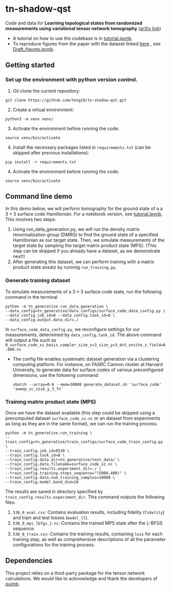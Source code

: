 # tn-shadow-qst
Code and data for **Learning topological states from randomized measurements using
variational tensor network tomography** ([arXiv link](https://arxiv.org/abs/2406.00193))

- A tutorial on how to use the codebase is in [tutorial.ipynb](https://github.com/teng10/tn-shadow-qst/blob/bcd59fc3f65806fc69c1dc317bfe506bcee523ee/tutorial.ipynb).
- To reproduce figures from the paper with the dataset linked [here](https://doi.org/10.5281/zenodo.11397880) , see [Draft_figures.ipynb](https://github.com/teng10/tn-shadow-qst/blob/bd3f62930849889fba854b96f6da129fc1c99e51/Draft_figures.ipynb).


## Getting started

### Set up the environment with python version control.


   1. Git clone the current repository:
```
git clone https://github.com/teng10/tn-shadow-qst.git
```
   2. Create a virtual environment:
```
python3 -m venv venv/
```
   3. Activate the environment before running the code:
```
source venv/bin/activate
```
   4. Install the necessary packages listed in `requirements.txt` (can be skipped after previous installations):
```
pip install -r requirements.txt
```
   4. Activate the environment before running the code:
```
source venv/bin/activate
```

## Command line demo
In this demo below, we will perform tomography for the ground state of a a $3 \times 3$ surface code Hamiltonian. For a notebook version, see [tutorial.ipynb]([https://github.com/teng10/tn-shadow-qst/blob/e0347b7d64ef86c7564efa0a95e13008d9dfeab8/draft_tutorial.ipynb](https://github.com/teng10/tn-shadow-qst/blob/bcd59fc3f65806fc69c1dc317bfe506bcee523ee/tutorial.ipynb)). This involves two steps:
1. Using run_data_generation.py, we will run the density matrix renormalization group (DMRG) to find the ground state of a specified Hamiltonian as our target state. Then, we simulate measurements of the target state by sampling the target matrix product state (MPS). (This step can be skipped if you already have a dataset, as we demonstrate next!)
2. After generating this dataset, we can perform training with a matrix product state ansatz by runnnig `run_training.py`.

### Generate training dataset
To simulate measurements of a $3 \times 3$ surface code state, run the following command in the terminal
```
python -m tn_generative.run_data_generation \
--data_config=tn_generative/data_configs/surface_code_data_config.py \
--data_config.job_id=0 --data_config.task_id=0 \
--data_config.output.data_dir=./
```
In `surface_code_data_config.py`, we reconfigure settings for our measurements, determined by `data_config.task_id`.
The above command will output a file such as `0_surface_code_xz_basis_sampler_size_x=3_size_y=3_d=5_onsite_z_field=0.000.nc`

 - The config file enables systematic dataset generation via a clustering computing platform.
   For instance, on FASRC Cannon cluster at Harvard University, to generate data for surface codes of various preconfigured dimensions, use the following command:
   ```
   sbatch --array=0-6 --mem=30000 generate_dataset.sh 'surface_code' 'sweep_sc_size_y_3_fn’
   ```

### Training matrix product state (MPS)
Once we have the dataset available (this step could be skipped using a precomputed dataset `surface_code_xz.nc` or an dataset from experiments as long as they are in the same format), we can run the training process.

```
python -m tn_generative.run_training \
--train_config=tn_generative/train_configs/surface_code_train_config.py \
--train_config.job_id=0530 \
--train_config.task_id=0 \
--train_config.data.dir=tn_generative/test_data/ \
--train_config.data.filename=surface_code_xz.nc \
--train_config.results.experiment_dir=./ \
--train_config.training.steps_sequence="(5000,400)" \
--train_config.data.num_training_samples=10000 \
--train_config.model.bond_dim=10
```

The results are saved in directory specified by `train_config.results.experiment_dir`. This command outputs the following files:
1. `530_0_eval.csv`: Contains evaluation results, including fidelity (`fidelity`) and train and test losses (`model_ll`).
2. `530_0_mps_lbfgs_1.nc`: Contains the trained MPS state after the L-BFGS sequence.
3. `530_0_train.csv`: Contains the training results, containing `loss` for each training step, as well as comprehensive descriptions of all the parameter configurations for the training process.

## Dependencies
This project relies on a third-party package for the tensor network calculations. We would like to acknowledge and thank the developers of [quimb](https://quimb.readthedocs.io/en/latest/#).
